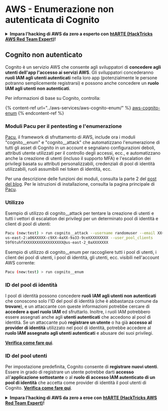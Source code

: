 # AWS - Enumerazione non autenticata di Cognito

<details>

<summary><strong>Impara l'hacking di AWS da zero a esperto con</strong> <a href="https://training.hacktricks.xyz/courses/arte"><strong>htARTE (HackTricks AWS Red Team Expert)</strong></a><strong>!</strong></summary>

Altri modi per supportare HackTricks:

* Se vuoi vedere la tua **azienda pubblicizzata su HackTricks** o **scaricare HackTricks in PDF** Controlla i [**PACCHETTI DI ABBONAMENTO**](https://github.com/sponsors/carlospolop)!
* Ottieni il [**merchandising ufficiale di PEASS & HackTricks**](https://peass.creator-spring.com)
* Scopri [**The PEASS Family**](https://opensea.io/collection/the-peass-family), la nostra collezione di esclusive [**NFT**](https://opensea.io/collection/the-peass-family)
* **Unisciti al** 💬 [**gruppo Discord**](https://discord.gg/hRep4RUj7f) o al [**gruppo Telegram**](https://t.me/peass) o **seguici** su **Twitter** 🐦 [**@hacktricks_live**](https://twitter.com/hacktricks_live)**.**
* **Condividi i tuoi trucchi di hacking inviando PR ai** [**HackTricks**](https://github.com/carlospolop/hacktricks) e [**HackTricks Cloud**](https://github.com/carlospolop/hacktricks-cloud) github repos.

</details>

## Cognito non autenticato

Cognito è un servizio AWS che consente agli sviluppatori di **concedere agli utenti dell'app l'accesso ai servizi AWS**. Gli sviluppatori concederanno **ruoli IAM agli utenti autenticati** nella loro app (potenzialmente le persone potranno semplicemente registrarsi) e possono anche concedere un **ruolo IAM agli utenti non autenticati**.

Per informazioni di base su Cognito, controlla:

{% content-ref url="../aws-services/aws-cognito-enum/" %}
[aws-cognito-enum](../aws-services/aws-cognito-enum/)
{% endcontent-ref %}

### Moduli Pacu per il pentesting e l'enumerazione

[Pacu](https://github.com/RhinoSecurityLabs/pacu), il framework di sfruttamento di AWS, include ora i moduli "cognito__enum" e "cognito__attack" che automatizzano l'enumerazione di tutti gli asset di Cognito in un account e segnalano configurazioni deboli, attributi utente utilizzati per il controllo degli accessi, ecc., e automatizzano anche la creazione di utenti (incluso il supporto MFA) e l'escalation dei privilegi basata su attributi personalizzabili, credenziali di pool di identità utilizzabili, ruoli assumibili nei token di identità, ecc.

Per una descrizione delle funzioni dei moduli, consulta la parte 2 del [post del blog](https://rhinosecuritylabs.com/aws/attacking-aws-cognito-with-pacu-p2). Per le istruzioni di installazione, consulta la pagina principale di [Pacu](https://github.com/RhinoSecurityLabs/pacu).

### Utilizzo

Esempio di utilizzo di cognito__attack per tentare la creazione di utenti e tutti i vettori di escalation dei privilegi per un determinato pool di identità e client di pool di utenti:
```bash
Pacu (new:test) > run cognito__attack --username randomuser --email XX+sdfs2@gmail.com --identity_pools
us-east-2:a06XXXXX-c9XX-4aXX-9a33-9ceXXXXXXXXX --user_pool_clients
59f6tuhfXXXXXXXXXXXXXXXXXX@us-east-2_0aXXXXXXX
```
Esempio di utilizzo di cognito__enum per raccogliere tutti i pool di utenti, i client dei pool di utenti, i pool di identità, gli utenti, ecc. visibili nell'account AWS corrente:
```bash
Pacu (new:test) > run cognito__enum
```
### ID del pool di identità

I pool di identità possono concedere **ruoli IAM agli utenti non autenticati** che conoscono solo l'ID del pool di identità (che è abbastanza comune da **trovare**), e un attaccante con queste informazioni potrebbe cercare di **accedere a quel ruolo IAM** ed sfruttarlo. 
Inoltre, i ruoli IAM potrebbero essere assegnati anche agli **utenti autenticati** che accedono al pool di identità. Se un attaccante può **registrare un utente** o ha già **accesso al provider di identità** utilizzato nel pool di identità, potrebbe accedere al **ruolo IAM assegnato agli utenti autenticati** e abusare dei suoi privilegi.

[**Verifica come fare qui**](../aws-services/aws-cognito-enum/cognito-identity-pools.md).

### ID del pool utenti

Per impostazione predefinita, Cognito consente di **registrare nuovi utenti**. Essere in grado di registrare un utente potrebbe darti **accesso** all'**applicazione sottostante** o al **ruolo di accesso IAM autenticato di un pool di identità** che accetta come provider di identità il pool utenti di Cognito. [**Verifica come fare qui**](../aws-services/aws-cognito-enum/cognito-user-pools.md#registration).

<details>

<summary><strong>Impara l'hacking di AWS da zero a eroe con</strong> <a href="https://training.hacktricks.xyz/courses/arte"><strong>htARTE (HackTricks AWS Red Team Expert)</strong></a><strong>!</strong></summary>

Altri modi per supportare HackTricks:

* Se vuoi vedere la tua **azienda pubblicizzata in HackTricks** o **scaricare HackTricks in PDF** controlla i [**PACCHETTI DI ABBONAMENTO**](https://github.com/sponsors/carlospolop)!
* Ottieni il [**merchandising ufficiale di PEASS & HackTricks**](https://peass.creator-spring.com)
* Scopri [**The PEASS Family**](https://opensea.io/collection/the-peass-family), la nostra collezione di esclusive [**NFT**](https://opensea.io/collection/the-peass-family)
* **Unisciti al** 💬 [**gruppo Discord**](https://discord.gg/hRep4RUj7f) o al [**gruppo Telegram**](https://t.me/peass) o **seguici** su **Twitter** 🐦 [**@hacktricks_live**](https://twitter.com/hacktricks_live)**.**
* **Condividi i tuoi trucchi di hacking inviando PR ai repository di** [**HackTricks**](https://github.com/carlospolop/hacktricks) e [**HackTricks Cloud**](https://github.com/carlospolop/hacktricks-cloud) github.

</details>
